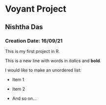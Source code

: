 # Voyant Project
## Nishtha Das
### Creation Date: 16/09/21

This is my first project in R.

This is a new line with words in *italics* and **bold**.

I would like to make an unordered list:

- Item 1

- Item 2

- And so on...


